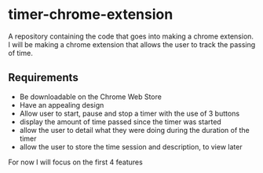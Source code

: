 # timer-chrome-extension
A repository containing the code that goes into making a chrome extension. I will be making a chrome extension that allows the user to track the passing of time.

## Requirements
- Be downloadable on the Chrome Web Store
- Have an appealing design
- Allow user to start, pause and stop a timer with the use of 3 buttons
- display the amount of time passed since the timer was started
- allow the user to detail what they were doing during the duration of the timer
- allow the user to store the time session and description, to view later

For now I will focus on the first 4 features
